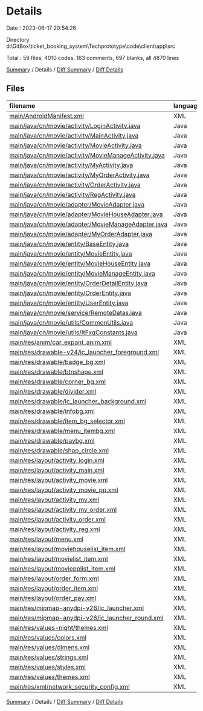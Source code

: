 # Details

Date : 2023-06-17 20:54:26

Directory d:\\GitBox\\ticket_booking_system\\Techprototype\\code\\client\\app\\src

Total : 59 files,  4010 codes, 163 comments, 697 blanks, all 4870 lines

[Summary](results.md) / Details / [Diff Summary](diff.md) / [Diff Details](diff-details.md)

## Files
| filename | language | code | comment | blank | total |
| :--- | :--- | ---: | ---: | ---: | ---: |
| [main/AndroidManifest.xml](/main/AndroidManifest.xml) | XML | 65 | 0 | 2 | 67 |
| [main/java/cn/movie/activity/LoginActivity.java](/main/java/cn/movie/activity/LoginActivity.java) | Java | 113 | 6 | 23 | 142 |
| [main/java/cn/movie/activity/MainActivity.java](/main/java/cn/movie/activity/MainActivity.java) | Java | 130 | 0 | 33 | 163 |
| [main/java/cn/movie/activity/MovieActivity.java](/main/java/cn/movie/activity/MovieActivity.java) | Java | 90 | 0 | 22 | 112 |
| [main/java/cn/movie/activity/MovieManageActivity.java](/main/java/cn/movie/activity/MovieManageActivity.java) | Java | 61 | 2 | 18 | 81 |
| [main/java/cn/movie/activity/MyActivity.java](/main/java/cn/movie/activity/MyActivity.java) | Java | 55 | 0 | 25 | 80 |
| [main/java/cn/movie/activity/MyOrderActivity.java](/main/java/cn/movie/activity/MyOrderActivity.java) | Java | 113 | 0 | 24 | 137 |
| [main/java/cn/movie/activity/OrderActivity.java](/main/java/cn/movie/activity/OrderActivity.java) | Java | 306 | 28 | 55 | 389 |
| [main/java/cn/movie/activity/RegActivity.java](/main/java/cn/movie/activity/RegActivity.java) | Java | 147 | 0 | 22 | 169 |
| [main/java/cn/movie/adapter/MovieAdapter.java](/main/java/cn/movie/adapter/MovieAdapter.java) | Java | 107 | 0 | 49 | 156 |
| [main/java/cn/movie/adapter/MovieHouseAdapter.java](/main/java/cn/movie/adapter/MovieHouseAdapter.java) | Java | 73 | 16 | 35 | 124 |
| [main/java/cn/movie/adapter/MovieManageAdapter.java](/main/java/cn/movie/adapter/MovieManageAdapter.java) | Java | 70 | 15 | 40 | 125 |
| [main/java/cn/movie/adapter/MyOrderAdapter.java](/main/java/cn/movie/adapter/MyOrderAdapter.java) | Java | 78 | 14 | 16 | 108 |
| [main/java/cn/movie/entity/BaseEntity.java](/main/java/cn/movie/entity/BaseEntity.java) | Java | 10 | 0 | 4 | 14 |
| [main/java/cn/movie/entity/MovieEntity.java](/main/java/cn/movie/entity/MovieEntity.java) | Java | 97 | 0 | 29 | 126 |
| [main/java/cn/movie/entity/MovieHouseEntity.java](/main/java/cn/movie/entity/MovieHouseEntity.java) | Java | 33 | 0 | 12 | 45 |
| [main/java/cn/movie/entity/MovieManageEntity.java](/main/java/cn/movie/entity/MovieManageEntity.java) | Java | 53 | 0 | 24 | 77 |
| [main/java/cn/movie/entity/OrderDetailEntity.java](/main/java/cn/movie/entity/OrderDetailEntity.java) | Java | 31 | 0 | 12 | 43 |
| [main/java/cn/movie/entity/OrderEntity.java](/main/java/cn/movie/entity/OrderEntity.java) | Java | 96 | 3 | 31 | 130 |
| [main/java/cn/movie/entity/UserEntity.java](/main/java/cn/movie/entity/UserEntity.java) | Java | 47 | 3 | 17 | 67 |
| [main/java/cn/movie/service/RemoteDatas.java](/main/java/cn/movie/service/RemoteDatas.java) | Java | 32 | 8 | 8 | 48 |
| [main/java/cn/movie/utils/CommonUtils.java](/main/java/cn/movie/utils/CommonUtils.java) | Java | 126 | 5 | 32 | 163 |
| [main/java/cn/movie/utils/ItFxqConstants.java](/main/java/cn/movie/utils/ItFxqConstants.java) | Java | 15 | 1 | 16 | 32 |
| [main/res/anim/car_expant_anim.xml](/main/res/anim/car_expant_anim.xml) | XML | 12 | 0 | 1 | 13 |
| [main/res/drawable-v24/ic_launcher_foreground.xml](/main/res/drawable-v24/ic_launcher_foreground.xml) | XML | 30 | 0 | 0 | 30 |
| [main/res/drawable/badge_bg.xml](/main/res/drawable/badge_bg.xml) | XML | 9 | 0 | 1 | 10 |
| [main/res/drawable/btnshape.xml](/main/res/drawable/btnshape.xml) | XML | 19 | 5 | 1 | 25 |
| [main/res/drawable/corner_bg.xml](/main/res/drawable/corner_bg.xml) | XML | 9 | 0 | 1 | 10 |
| [main/res/drawable/divider.xml](/main/res/drawable/divider.xml) | XML | 5 | 0 | 2 | 7 |
| [main/res/drawable/ic_launcher_background.xml](/main/res/drawable/ic_launcher_background.xml) | XML | 170 | 0 | 1 | 171 |
| [main/res/drawable/infobg.xml](/main/res/drawable/infobg.xml) | XML | 5 | 0 | 1 | 6 |
| [main/res/drawable/item_bg_selector.xml](/main/res/drawable/item_bg_selector.xml) | XML | 15 | 0 | 1 | 16 |
| [main/res/drawable/menu_itembg.xml](/main/res/drawable/menu_itembg.xml) | XML | 5 | 0 | 1 | 6 |
| [main/res/drawable/paybg.xml](/main/res/drawable/paybg.xml) | XML | 5 | 0 | 1 | 6 |
| [main/res/drawable/shap_circle.xml](/main/res/drawable/shap_circle.xml) | XML | 15 | 0 | 0 | 15 |
| [main/res/layout/activity_login.xml](/main/res/layout/activity_login.xml) | XML | 85 | 0 | 6 | 91 |
| [main/res/layout/activity_main.xml](/main/res/layout/activity_main.xml) | XML | 76 | 7 | 25 | 108 |
| [main/res/layout/activity_movie.xml](/main/res/layout/activity_movie.xml) | XML | 54 | 4 | 14 | 72 |
| [main/res/layout/activity_movie_pp.xml](/main/res/layout/activity_movie_pp.xml) | XML | 143 | 4 | 18 | 165 |
| [main/res/layout/activity_my.xml](/main/res/layout/activity_my.xml) | XML | 174 | 8 | 15 | 197 |
| [main/res/layout/activity_my_order.xml](/main/res/layout/activity_my_order.xml) | XML | 38 | 0 | 2 | 40 |
| [main/res/layout/activity_order.xml](/main/res/layout/activity_order.xml) | XML | 10 | 0 | 1 | 11 |
| [main/res/layout/activity_reg.xml](/main/res/layout/activity_reg.xml) | XML | 165 | 0 | 9 | 174 |
| [main/res/layout/menu.xml](/main/res/layout/menu.xml) | XML | 18 | 14 | 3 | 35 |
| [main/res/layout/moviehouselist_item.xml](/main/res/layout/moviehouselist_item.xml) | XML | 76 | 0 | 4 | 80 |
| [main/res/layout/movielist_item.xml](/main/res/layout/movielist_item.xml) | XML | 130 | 0 | 6 | 136 |
| [main/res/layout/moviepplist_item.xml](/main/res/layout/moviepplist_item.xml) | XML | 69 | 0 | 8 | 77 |
| [main/res/layout/order_form.xml](/main/res/layout/order_form.xml) | XML | 489 | 0 | 13 | 502 |
| [main/res/layout/order_item.xml](/main/res/layout/order_item.xml) | XML | 77 | 0 | 4 | 81 |
| [main/res/layout/order_pay.xml](/main/res/layout/order_pay.xml) | XML | 43 | 0 | 1 | 44 |
| [main/res/mipmap-anydpi-v26/ic_launcher.xml](/main/res/mipmap-anydpi-v26/ic_launcher.xml) | XML | 5 | 0 | 0 | 5 |
| [main/res/mipmap-anydpi-v26/ic_launcher_round.xml](/main/res/mipmap-anydpi-v26/ic_launcher_round.xml) | XML | 5 | 0 | 0 | 5 |
| [main/res/values-night/themes.xml](/main/res/values-night/themes.xml) | XML | 11 | 5 | 0 | 16 |
| [main/res/values/colors.xml](/main/res/values/colors.xml) | XML | 23 | 0 | 1 | 24 |
| [main/res/values/dimens.xml](/main/res/values/dimens.xml) | XML | 4 | 1 | 0 | 5 |
| [main/res/values/strings.xml](/main/res/values/strings.xml) | XML | 12 | 1 | 0 | 13 |
| [main/res/values/styles.xml](/main/res/values/styles.xml) | XML | 36 | 8 | 6 | 50 |
| [main/res/values/themes.xml](/main/res/values/themes.xml) | XML | 16 | 5 | 1 | 22 |
| [main/res/xml/network_security_config.xml](/main/res/xml/network_security_config.xml) | XML | 4 | 0 | 0 | 4 |

[Summary](results.md) / Details / [Diff Summary](diff.md) / [Diff Details](diff-details.md)